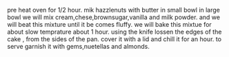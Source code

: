 pre heat oven for 1/2 hour.
mik hazzlenuts with butter in small bowl
in large bowl we will mix cream,chese,brownsugar,vanilla and milk powder. 
and we will beat this mixture until it be comes fluffy.
we will bake this mixtue for about slow temprature about 1 hour.
using the knife lossen the edges of the cake , from the sides of the pan.
cover it with a lid and chill it for an hour.
to serve garnish it with gems,nuetellas and almonds.